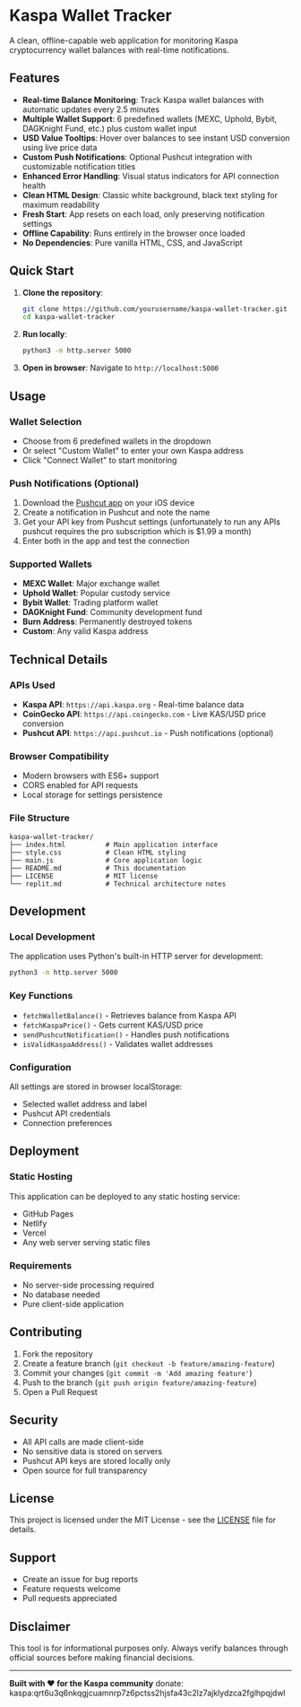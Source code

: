 # Kaspa Wallet Tracker

A clean, offline-capable web application for monitoring Kaspa cryptocurrency wallet balances with real-time notifications.

## Features

- **Real-time Balance Monitoring**: Track Kaspa wallet balances with automatic updates every 2.5 minutes
- **Multiple Wallet Support**: 6 predefined wallets (MEXC, Uphold, Bybit, DAGKnight Fund, etc.) plus custom wallet input
- **USD Value Tooltips**: Hover over balances to see instant USD conversion using live price data
- **Custom Push Notifications**: Optional Pushcut integration with customizable notification titles
- **Enhanced Error Handling**: Visual status indicators for API connection health
- **Clean HTML Design**: Classic white background, black text styling for maximum readability
- **Fresh Start**: App resets on each load, only preserving notification settings
- **Offline Capability**: Runs entirely in the browser once loaded
- **No Dependencies**: Pure vanilla HTML, CSS, and JavaScript

## Quick Start

1. **Clone the repository**:
   ```bash
   git clone https://github.com/yourusername/kaspa-wallet-tracker.git
   cd kaspa-wallet-tracker
   ```

2. **Run locally**:
   ```bash
   python3 -m http.server 5000
   ```

3. **Open in browser**:
   Navigate to `http://localhost:5000`

## Usage

### Wallet Selection
- Choose from 6 predefined wallets in the dropdown
- Or select "Custom Wallet" to enter your own Kaspa address
- Click "Connect Wallet" to start monitoring

### Push Notifications (Optional)
1. Download the [Pushcut app](https://pushcut.io) on your iOS device
2. Create a notification in Pushcut and note the name
3. Get your API key from Pushcut settings (unfortunately to run any APIs pushcut requires the pro subscription which is $1.99 a month)
4. Enter both in the app and test the connection

### Supported Wallets
- **MEXC Wallet**: Major exchange wallet
- **Uphold Wallet**: Popular custody service
- **Bybit Wallet**: Trading platform wallet
- **DAGKnight Fund**: Community development fund
- **Burn Address**: Permanently destroyed tokens
- **Custom**: Any valid Kaspa address

## Technical Details

### APIs Used
- **Kaspa API**: `https://api.kaspa.org` - Real-time balance data
- **CoinGecko API**: `https://api.coingecko.com` - Live KAS/USD price conversion
- **Pushcut API**: `https://api.pushcut.io` - Push notifications (optional)

### Browser Compatibility
- Modern browsers with ES6+ support
- CORS enabled for API requests
- Local storage for settings persistence

### File Structure
```
kaspa-wallet-tracker/
├── index.html          # Main application interface
├── style.css           # Clean HTML styling
├── main.js             # Core application logic
├── README.md           # This documentation
├── LICENSE             # MIT license
└── replit.md           # Technical architecture notes
```

## Development

### Local Development
The application uses Python's built-in HTTP server for development:

```bash
python3 -m http.server 5000
```

### Key Functions
- `fetchWalletBalance()` - Retrieves balance from Kaspa API
- `fetchKaspaPrice()` - Gets current KAS/USD price
- `sendPushcutNotification()` - Handles push notifications
- `isValidKaspaAddress()` - Validates wallet addresses

### Configuration
All settings are stored in browser localStorage:
- Selected wallet address and label
- Pushcut API credentials
- Connection preferences

## Deployment

### Static Hosting
This application can be deployed to any static hosting service:
- GitHub Pages
- Netlify
- Vercel
- Any web server serving static files

### Requirements
- No server-side processing required
- No database needed
- Pure client-side application

## Contributing

1. Fork the repository
2. Create a feature branch (`git checkout -b feature/amazing-feature`)
3. Commit your changes (`git commit -m 'Add amazing feature'`)
4. Push to the branch (`git push origin feature/amazing-feature`)
5. Open a Pull Request

## Security

- All API calls are made client-side
- No sensitive data is stored on servers
- Pushcut API keys are stored locally only
- Open source for full transparency

## License

This project is licensed under the MIT License - see the [LICENSE](LICENSE) file for details.

## Support

- Create an issue for bug reports
- Feature requests welcome
- Pull requests appreciated

## Disclaimer

This tool is for informational purposes only. Always verify balances through official sources before making financial decisions.

---

**Built with ❤️ for the Kaspa community** donate: kaspa:qrt6u3q6nkqgjcuamnrp7z6pctss2hjsfa43c2lz7ajklydzca2fglhpqjdwl
